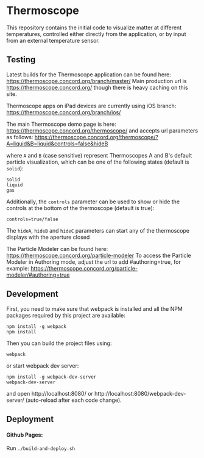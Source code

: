 # Thermoscope
This repository contains the initial code to visualize matter at different temperatures, controlled either directly from the application, or by input from an external temperature sensor.

## Testing
Latest builds for the Thermoscope application can be found here: https://thermoscope.concord.org/branch/master/
Main production url is https://thermoscope.concord.org/ though there is heavy caching on this site.

Thermoscope apps on iPad devices are currently using iOS branch:
https://thermoscope.concord.org/branch/ios/

The main Thermoscope demo page is here: https://thermoscope.concord.org/thermoscope/ and accepts url parameters as follows:
https://thermoscope.concord.org/thermoscope/?A=liquid&B=liquid&controls=false&hideB

where `A` and `B` (case sensitive) represent Thermoscopes A and B's default particle visualization, which can be one of the following states (default is `solid`):
   ```
   solid
   liquid
   gas
   ```

Additionally, the `controls` parameter can be used to show or hide the controls at the bottom of the thermoscope (default is true):
   ```
   controls=true/false
   ```

The `hideA`, `hideB` and `hideC` parameters can start any of the thermoscope displays with the aperture closed


The Particle Modeler can be found here: https://thermoscope.concord.org/particle-modeler
To access the Particle Modeler in Authoring mode, adjust the url to add #authoring=true, for example: https://thermoscope.concord.org/particle-modeler/#authoring=true

## Development

First, you need to make sure that webpack is installed and all the NPM packages required by this project are available:

```
npm install -g webpack
npm install
```
Then you can build the project files using:
```
webpack
```
or start webpack dev server:
```
npm install -g webpack-dev-server
webpack-dev-server
```
and open http://localhost:8080/ or http://localhost:8080/webpack-dev-server/ (auto-reload after each code change).

## Deployment

#### Github Pages:
Run `./build-and-deploy.sh`
